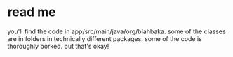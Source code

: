# read me

you'll find the code in app/src/main/java/org/blahbaka. some of the classes are in folders in technically different packages. some of the code is thoroughly borked. but that's okay!
